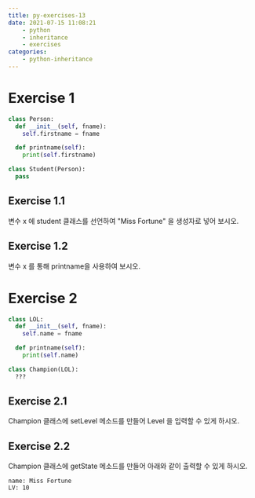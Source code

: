 ```yaml
---
title: py-exercises-13
date: 2021-07-15 11:08:21
    - python 
    - inheritance
    - exercises
categories: 
    - python-inheritance
---
```


# Exercise 1

``` python
class Person:
  def __init__(self, fname):
    self.firstname = fname

  def printname(self):
    print(self.firstname)

class Student(Person):
  pass
```

## Exercise 1.1
변수 x 에 student 클래스를 선언하여 "Miss Fortune" 을 생성자로 넣어 보시오.

## Exercise 1.2
변수 x 를 통해 printname을 사용하여 보시오. 

# Exercise 2

``` python
class LOL:
  def __init__(self, fname):
    self.name = fname

  def printname(self):
    print(self.name)

class Champion(LOL):
  ???
```

## Exercise 2.1
Champion 클래스에 setLevel 메소드를 만들어 Level 을 입력할 수 있게 하시오.

## Exercise 2.2
Champion 클래스에 getState 메소드를 만들어 아래와 같이 출력할 수 있게 하시오.
``` code
name: Miss Fortune
LV: 10
```